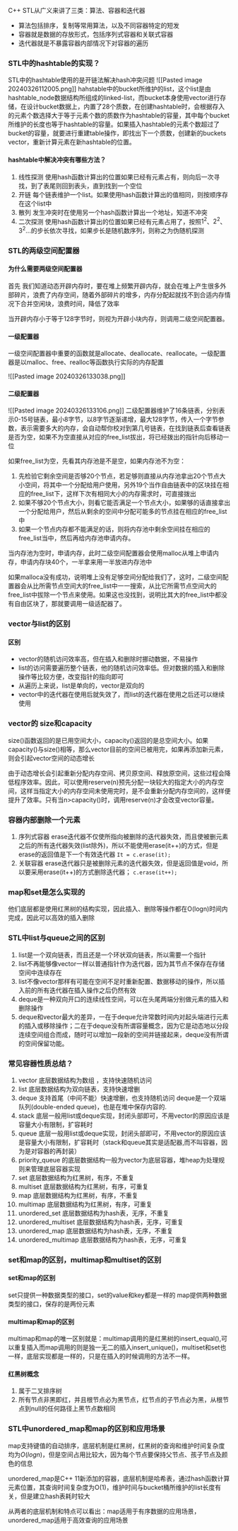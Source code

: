 C++ STL从广义来讲了三类：算法、容器和迭代器
- 算法包括排序，复制等常用算法，以及不同容器特定的短发
- 容器就是数据的存放形式，包括序列式容器和关联式容器
- 迭代器就是不暴露容器内部情况下对容器的遍历
### STL中的hashtable的实现？
STL中的hashtable使用的是开链法解决hash冲突问题
![[Pasted image 20240326112005.png]]
hahstable中的bucket所维护的list，这个list是由hashtable_node数据结构所组成的linked-list，而bucket本身使用vector进行存储，在设计bucket数据上，内置了28个质数，在创建hashtable时，会根据存入的元素个数选择大于等于元素个数的质数作为hashtable的容量，其中每个bucket所维护的长度也等于hashtable的容量。如果插入hashtable的元素个数超过了bucket的容量，就要进行重建table操作，即找出下一个质数，创建新的buckets vector，重新计算元素在新hashtable的位置。

#### hashtable中解决冲突有哪些方法？
1. 线性探测
   使用hash函数计算出的位置如果已经有元素占有，则向后一次寻找，到了表尾则回到表头，直到找到一个空位
2. 开链
   每个链表维护一个list。如果使用hash函数计算出的值相同，则按顺序存在这个list中
3. 散列
   发生冲突时在使用另一个hash函数计算出一个地址，知道不冲突
4. 二次探测
   使用hash函数计算出的位置如果已经有元素占用了，按照$1^2$、$2^2$、$3^2$...的步长依次寻找，如果步长是随机数序列，则称之为伪随机探测

### STL的两级空间配置器
#### 为什么需要两级空间配置器
首先 我们知道动态开辟内存时，要在堆上频繁开辟内存，就会在堆上产生很多外部碎片，浪费了内存空间，随着外部碎片的增多，内存分配起就找不到合适内存情况下合并空闲块，浪费时间，降低了效率

当开辟内存小于等于128字节时，则视为开辟小块内存，则调用二级空间配置器。


#### 一级配置器
一级空间配置器中重要的函数就是allocate、deallocate、reallocate。一级配置器是以malloc、free、realloc等函数执行实际的内存配置

![[Pasted image 20240326133038.png]]

#### 二级配置器
![[Pasted image 20240326133106.png]]
二级配置器维护了16条链表，分别表示0-15号链表，最小8字节，以8字节逐渐递增，最大128字节，传入一个字节参数，表示需要多大的内存，会自动帮你校对到第几号链表，在找到链表后查看链表是否为空，如果不为空直接从对应的free_list拔出，将已经拨出的指针向后移动一位

如果free_list为空，先看其内存池是不是空，如果内存池不为空：
1. 先检验它剩余空间是否够20个节点，若足够则直接从内存池拿出20个节点大小空间，将其中一个分配给用户使用，另外19个当作自由链表中的区块挂在相应的free_list下，这样下次有相同大小的内存需求时，可直接拨出
2. 如果不够20个节点大小，则看它能否满足一个节点大小，如果够的话直接拿出一个分配给用户，然后从剩余的空间中分配可能多的节点挂在相应的free_list中
3. 如果一个节点内存都不能满足的话，则将内存池中剩余空间挂在相应的free_list当中，然后再给内存池申请内存。

当内存池为空时，申请内存，此时二级空间配置器会使用malloc从堆上申请内存，申请内存块40个，一半拿来用一半放进内存池中

如果malloca没有成功，说明堆上没有足够空间分配给我们了，这时，二级空间配置器会从比所需节点空间大的free_list中一一搜索，从比它所需节点空间大的free_list中拔除一个节点来使用。如果这也没找到，说明比其大的free_list中都没有自由区块了，那就要调用一级适配器了。

### vector与list的区别
#### 区别
- vector的随机访问效率高，但在插入和删除时挪动数据，不易操作
- list的访问需要遍历整个链表，他的随机访问效率低。但对数据的插入和删除操作等比较方便，改变指针的指向即可
- 从遍历上来说，list是单向的，vector是双向的
- vector中的迭代器在使用后就失效了，而list的迭代器在使用之后还可以继续使用

### vector的 size和capacity
size()函数返回的是已用空间大小，capacity()返回的是总空间大小。如果capacity()与size()相等，那么vector目前的空间已被用完，如果再添加新元素，则会引起vector空间的动态增长

由于动态增长会引起重新分配内存空间、拷贝原空间、释放原空间，这些过程会降低程序效率。因此，可以使用reserve(n)预先分配一块较大的指定大小的内存空间，这样当指定大小的内存空间未使用完时，是不会重新分配内存空间的，这样便提升了效率。只有当n>capacity()时，调用reserve(n)才会改变vector容量。

### 容器内部删除一个元素
1. 序列式容器
erase迭代器不仅使所指向被删除的迭代器失效，而且使被删元素之后的所有迭代器失效(list除外)，所以不能使用erase(it++)的方式，但是erase的返回值是下一个有效迭代器
`It = c.erase(it);`
2. 关联容器
erase迭代器只是被删除元素的迭代器失效，但是返回值是void，所以要采用erase(it++)的方式删除迭代器；
`c.erase(it++);`

### map和set是怎么实现的
他们底层都是使用红黑树的结构实现，因此插入、删除等操作都在O(logn)时间内完成，因此可以高效的插入删除

### STL中list与queue之间的区别
1. list是一个双向链表，而且还是一个环状双向链表，所以需要一个指针
2. list不再能够像vector一样以普通指针作为迭代器，因为其节点不保存在存储空间中连续存在
3. list不像vector那样有可能在空间不足时重新配置、数据移动的操作，所以插入前的所有迭代器在插入操作之后仍然有效
4. deque是一种双向开口的连续线性空间，可以在头尾两端分别做元素的插入和删除操作
5. deque和vector最大的差异，一在于deque允许常数时间内对起头端进行元素的插入或移除操作；二在于deque没有所谓容量概念，因为它是动态地以分段连续空间组合而成，随时可以增加一段新的空间并链接起来，deque没有所谓的空间保留功能。
### 常见容器性质总结？
1. vector 底层数据结构为数组 ，支持快速随机访问
2. list 底层数据结构为双向链表，支持快速增删
3. deque 支持首尾（中间不能）快速增删，也支持随机访问
deque是一个双端队列(double-ended queue)，也是在堆中保存内容的.
4. stack 底层一般用list或deque实现，封闭头部即可，不用vector的原因应该是容量大小有限制，扩容耗时
5. queue 底层一般用list或deque实现，封闭头部即可，不用vector的原因应该是容量大小有限制，扩容耗时（stack和queue其实是适配器,而不叫容器，因为是对容器的再封装）
6. priority_queue 的底层数据结构一般为vector为底层容器，堆heap为处理规则来管理底层容器实现
7. set 底层数据结构为红黑树，有序，不重复
8. multiset 底层数据结构为红黑树，有序，可重复
9. map 底层数据结构为红黑树，有序，不重复
10. multimap 底层数据结构为红黑树，有序，可重复
11. unordered_set 底层数据结构为hash表，无序，不重复
12. unordered_multiset 底层数据结构为hash表，无序，可重复
13. unordered_map 底层数据结构为hash表，无序，不重复
14. unordered_multimap 底层数据结构为hash表，无序，可重复

### set和map的区别，multimap和multiset的区别
#### set和map的区别
set只提供一种数据类型的接口，set的value和key都是一样的
map提供两种数据类型的接口，保存的是两份元素

#### multimap和map的区别
multimap和map的唯一区别就是：multimap调用的是红黑树的insert_equal(),可以重复插入而map调用的则是独一无二的插入insert_unique()，multiset和set也一样，底层实现都是一样的，只是在插入的时候调用的方法不一样。


#### 红黑树概念
1. 属于二叉排序树
2. 所有节点非黑即红，并且根节点必为黑节点，红节点的子节点必为黑，从根节点到null的任何路径上黑节点数相同

### STL中unordered_map和map的区别和应用场景
map支持键值的自动排序，底层机制是红黑树，红黑树的查询和维护时间复杂度均为$O(logn)$，但是空间占用比较大，因为每个节点要保持父节点、孩子节点及颜色的信息

unordered_map是C++ 11新添加的容器，底层机制是哈希表，通过hash函数计算元素位置，其查询时间复杂度为O(1)，维护时间与bucket桶所维护的list长度有关，但是建立hash表耗时较大

从两者的底层机制和特点可以看出：map适用于有序数据的应用场景，unordered_map适用于高效查询的应用场景

